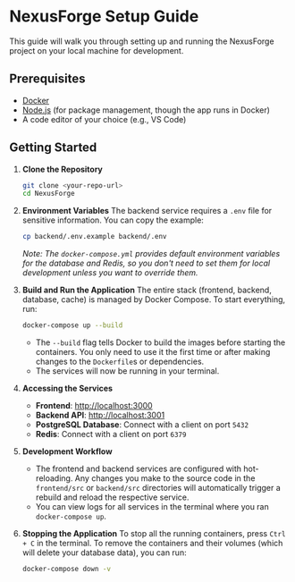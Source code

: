 # NexusForge Setup Guide

This guide will walk you through setting up and running the NexusForge project on your local machine for development.

## Prerequisites

- [Docker](https.docs.docker.com/get-docker/)
- [Node.js](https.nodejs.org/en/download/) (for package management, though the app runs in Docker)
- A code editor of your choice (e.g., VS Code)

## Getting Started

1.  **Clone the Repository**
    ```bash
    git clone <your-repo-url>
    cd NexusForge
    ```

2.  **Environment Variables**
    The backend service requires a `.env` file for sensitive information. You can copy the example:
    ```bash
    cp backend/.env.example backend/.env
    ```
    *Note: The `docker-compose.yml` provides default environment variables for the database and Redis, so you don't need to set them for local development unless you want to override them.*

3.  **Build and Run the Application**
    The entire stack (frontend, backend, database, cache) is managed by Docker Compose. To start everything, run:
    ```bash
    docker-compose up --build
    ```
    - The `--build` flag tells Docker to build the images before starting the containers. You only need to use it the first time or after making changes to the `Dockerfile`s or dependencies.
    - The services will now be running in your terminal.

4.  **Accessing the Services**
    - **Frontend**: [http://localhost:3000](http://localhost:3000)
    - **Backend API**: [http://localhost:3001](http://localhost:3001)
    - **PostgreSQL Database**: Connect with a client on port `5432`
    - **Redis**: Connect with a client on port `6379`

5.  **Development Workflow**
    - The frontend and backend services are configured with hot-reloading. Any changes you make to the source code in the `frontend/src` or `backend/src` directories will automatically trigger a rebuild and reload the respective service.
    - You can view logs for all services in the terminal where you ran `docker-compose up`.

6.  **Stopping the Application**
    To stop all the running containers, press `Ctrl + C` in the terminal. To remove the containers and their volumes (which will delete your database data), you can run:
    ```bash
    docker-compose down -v
    ```
